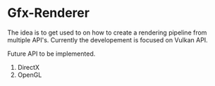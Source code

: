 # Gfx-Renderer
The idea is to get used to on how to create a rendering pipeline from multiple API's. Currently the developement is focused on Vulkan API.

Future API to be implemented.
1) DirectX
2) OpenGL
